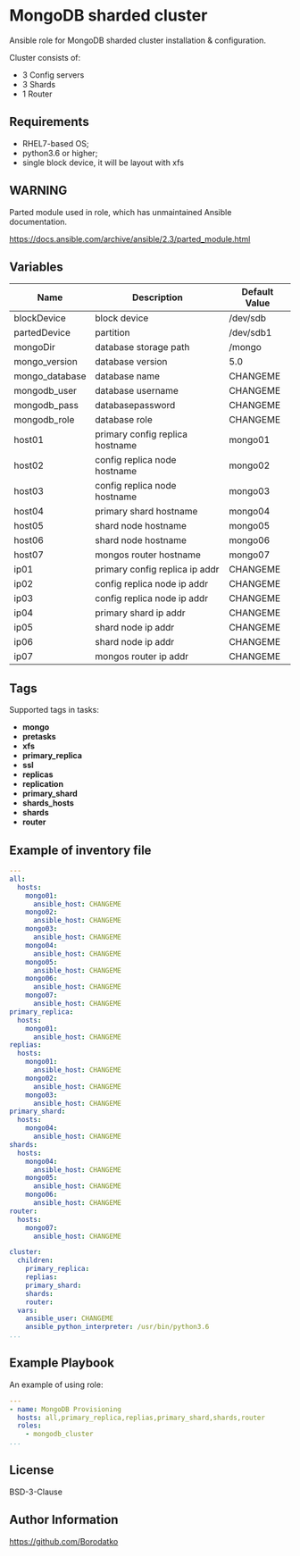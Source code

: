 MongoDB sharded cluster
=======================

Ansible role for MongoDB sharded cluster installation & configuration.

Cluster consists of:

 - 3 Config servers
 - 3 Shards
 - 1 Router


Requirements
------------

 - RHEL7-based OS;
 - python3.6 or higher;
 - single block device, it will be layout with xfs


WARNING
-------

Parted module used in role, which has unmaintained Ansible documentation.

https://docs.ansible.com/archive/ansible/2.3/parted_module.html


Variables
---------

|      Name      |        Description              | Default Value |
|----------------|---------------------------------|---------------|
| blockDevice    | block device                    | /dev/sdb      |
| partedDevice   | partition                       | /dev/sdb1     |
| mongoDir       | database storage path           | /mongo        |
| mongo_version  | database version                | 5.0           |
| mongo_database | database name                   | CHANGEME      |
| mongodb_user   | database username               | CHANGEME      |
| mongodb_pass   | databasepassword                | CHANGEME      |
| mongodb_role   | database role                   | CHANGEME      |
| host01         | primary config replica hostname | mongo01       |
| host02         | config replica node hostname    | mongo02       |
| host03         | config replica node hostname    | mongo03       |
| host04         | primary shard hostname          | mongo04       |
| host05         | shard node hostname             | mongo05       |
| host06         | shard node hostname             | mongo06       |
| host07         | mongos router hostname          | mongo07       |
| ip01           | primary config replica ip addr  | CHANGEME      |
| ip02           | config replica node ip addr     | CHANGEME      |
| ip03           | config replica node ip addr     | CHANGEME      |
| ip04           | primary shard ip addr           | CHANGEME      |
| ip05           | shard node ip addr              | CHANGEME      |
| ip06           | shard node ip addr              | CHANGEME      |
| ip07           | mongos router ip addr           | CHANGEME      |


Tags
----

Supported tags in tasks:

 - **mongo**
 - **pretasks**
 - **xfs**
 - **primary_replica**
 - **ssl**
 - **replicas**
 - **replication**
 - **primary_shard**
 - **shards_hosts**
 - **shards**
 - **router**


Example of inventory file
-------------------------

```yaml
---
all:
  hosts:
    mongo01:
      ansible_host: CHANGEME
    mongo02:
      ansible_host: CHANGEME
    mongo03:
      ansible_host: CHANGEME
    mongo04:
      ansible_host: CHANGEME
    mongo05:
      ansible_host: CHANGEME
    mongo06:
      ansible_host: CHANGEME
    mongo07:
      ansible_host: CHANGEME
primary_replica:
  hosts:
    mongo01:
      ansible_host: CHANGEME
replias:
  hosts:
    mongo01:
      ansible_host: CHANGEME
    mongo02:
      ansible_host: CHANGEME
    mongo03:
      ansible_host: CHANGEME
primary_shard:
  hosts:
    mongo04:
      ansible_host: CHANGEME
shards:
  hosts:
    mongo04:
      ansible_host: CHANGEME
    mongo05:
      ansible_host: CHANGEME
    mongo06:
      ansible_host: CHANGEME
router:
  hosts:
    mongo07:
      ansible_host: CHANGEME

cluster:
  children:
    primary_replica:
    replias:
    primary_shard:
    shards:
    router:
  vars:
    ansible_user: CHANGEME
    ansible_python_interpreter: /usr/bin/python3.6
...
```


Example Playbook
----------------

An example of using role:

```yaml
---
- name: MongoDB Provisioning
  hosts: all,primary_replica,replias,primary_shard,shards,router
  roles:
    - mongodb_cluster
...
```


License
-------

BSD-3-Clause


Author Information
------------------

https://github.com/Borodatko
